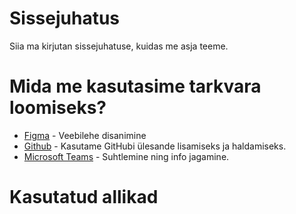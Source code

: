 # Sissejuhatus
Siia ma kirjutan sissejuhatuse, kuidas me asja teeme.

# Mida me kasutasime tarkvara loomiseks?
* [Figma](https://www.figma.com/) - Veebilehe disanimine
* [Github](https://www.github.com/HenrysHub/projekt-5/) - Kasutame GitHubi ülesande lisamiseks ja haldamiseks.
* [Microsoft Teams](https://teams.microsoft.com/) - Suhtlemine ning info jagamine.

# Kasutatud allikad 
